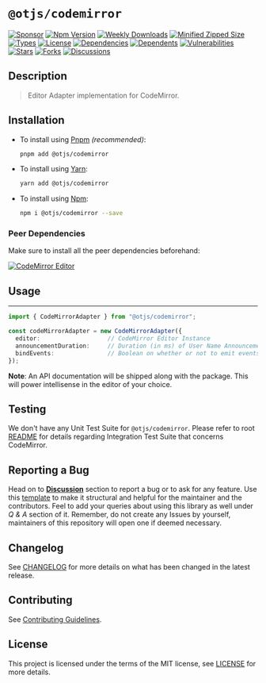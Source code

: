 # `@otjs/codemirror`

[![Sponsor](https://img.shields.io/badge/sponsor-30363D?style=for-the-badge&logo=GitHub-Sponsors&logoColor=#white)](https://github.com/sponsors/0xTheProDev)
[![Npm Version](https://img.shields.io/npm/v/@otjs/codemirror?style=for-the-badge)](https://www.npmjs.com/package/@otjs/codemirror)
[![Weekly Downloads](https://img.shields.io/npm/dw/@otjs/codemirror?style=for-the-badge)](https://www.npmjs.com/package/@otjs/codemirror)
[![Minified Zipped Size](https://img.shields.io/bundlephobia/minzip/@otjs/codemirror?style=for-the-badge)](https://www.npmjs.com/package/@otjs/codemirror)
[![Types](https://img.shields.io/npm/types/@otjs/codemirror?style=for-the-badge)](https://www.npmjs.com/package/@otjs/codemirror)
[![License](https://img.shields.io/npm/l/@otjs/codemirror?style=for-the-badge)](https://github.com/0xTheProDev/Operational-Transformation/blob/main/packages/codemirror/LICENSE)
[![Dependencies](https://img.shields.io/librariesio/release/npm/@otjs/codemirror?style=for-the-badge)](https://www.npmjs.com/package/@otjs/codemirror)
[![Dependents](https://img.shields.io/librariesio/dependents/npm/@otjs/codemirror?style=for-the-badge)](https://www.npmjs.com/package/@otjs/codemirror)
[![Vulnerabilities](https://img.shields.io/snyk/vulnerabilities/npm/@otjs/codemirror?style=for-the-badge)](https://github.com/0xTheProDev/Operational-Transformation/blob/main/.github/SECURITY.md)
[![Stars](https://img.shields.io/github/stars/0xTheProDev/Operational-Transformation?style=for-the-badge)](https://github.com/0xTheProDev/Operational-Transformation/stargazers)
[![Forks](https://img.shields.io/github/forks/0xTheProDev/Operational-Transformation?style=for-the-badge)](https://github.com/0xTheProDev/Operational-Transformation/network/members)
[![Discussions](https://img.shields.io/github/discussions/0xTheProDev/Operational-Transformation?style=for-the-badge)](https://github.com/0xTheProDev/Operational-Transformation/discussions)

## Description

> Editor Adapter implementation for CodeMirror.

## Installation

- To install using [Pnpm](https://pnpm.io) _(recommended)_:

  ```sh
  pnpm add @otjs/codemirror
  ```

- To install using [Yarn](https://yarnpkg.com):

  ```sh
  yarn add @otjs/codemirror
  ```

- To install using [Npm](https://www.npmjs.com):

  ```sh
  npm i @otjs/codemirror --save
  ```

### Peer Dependencies

Make sure to install all the peer dependencies beforehand:

[![CodeMirror Editor](https://img.shields.io/npm/dependency-version/@otjs/codemirror/peer/codemirror?style=for-the-badge)](https://codemirror.net/)

## Usage

---

```ts
import { CodeMirrorAdapter } from "@otjs/codemirror";

const codeMirrorAdapter = new CodeMirrorAdapter({
  editor:                   // CodeMirror Editor Instance
  announcementDuration:     // Duration (in ms) of User Name Announcement beside Cursor (optional)
  bindEvents:               // Boolean on whether or not to emit events from Adapter (optional)
});
```

**Note**: An API documentation will be shipped along with the package. This will power intellisense in the editor of your choice.

## Testing

We don't have any Unit Test Suite for `@otjs/codemirror`. Please refer to root [README](https://github.com/0xTheProDev/Operational-Transformation/blob/main/README.md) for details regarding Integration Test Suite that concerns CodeMirror.

## Reporting a Bug

Head on to [**Discussion**](https://github.com/0xTheProDev/Operational-Transformation/discussions) section to report a bug or to ask for any feature. Use this [template](https://github.com/0xTheProDev/Operational-Transformation/discussions/30) to make it structural and helpful for the maintainer and the contributors. Feel to add your queries about using this library as well under _Q & A_ section of it. Remember, do not create any Issues by yourself, maintainers of this repository will open one if deemed necessary.

## Changelog

See [CHANGELOG](https://github.com/0xTheProDev/Operational-Transformation/blob/main/CHANGELOG.md) for more details on what has been changed in the latest release.

## Contributing

See [Contributing Guidelines](https://github.com/0xTheProDev/Operational-Transformation/blob/main/.github/CONTRIBUTING.md).

## License

This project is licensed under the terms of the MIT license, see [LICENSE](https://github.com/0xTheProDev/Operational-Transformation/blob/main/packages/codemirror/LICENSE) for more details.

